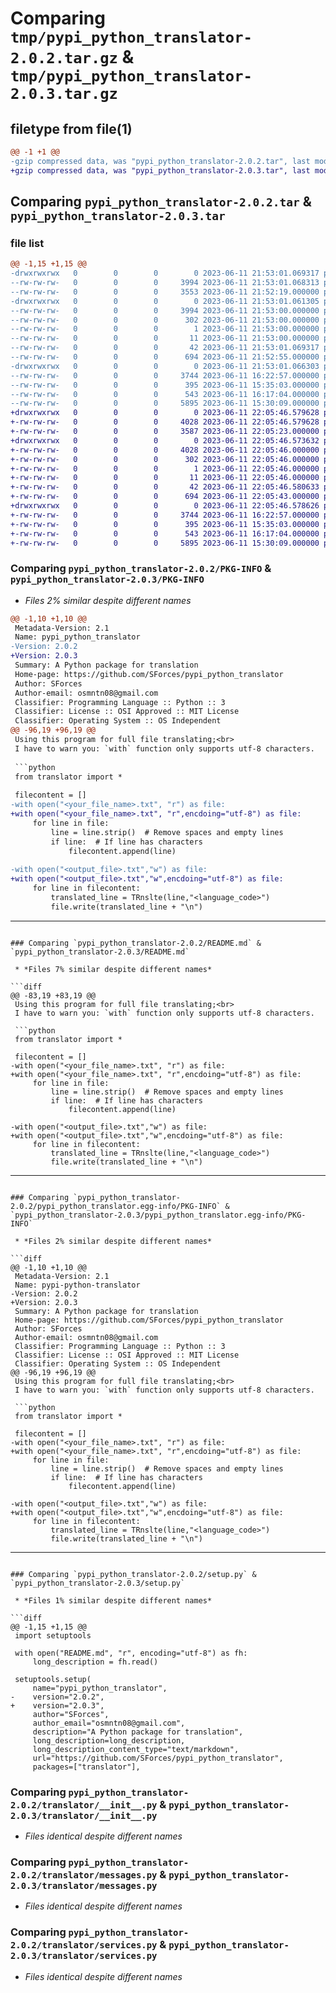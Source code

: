 # Comparing `tmp/pypi_python_translator-2.0.2.tar.gz` & `tmp/pypi_python_translator-2.0.3.tar.gz`

## filetype from file(1)

```diff
@@ -1 +1 @@
-gzip compressed data, was "pypi_python_translator-2.0.2.tar", last modified: Sun Jun 11 21:53:01 2023, max compression
+gzip compressed data, was "pypi_python_translator-2.0.3.tar", last modified: Sun Jun 11 22:05:46 2023, max compression
```

## Comparing `pypi_python_translator-2.0.2.tar` & `pypi_python_translator-2.0.3.tar`

### file list

```diff
@@ -1,15 +1,15 @@
-drwxrwxrwx   0        0        0        0 2023-06-11 21:53:01.069317 pypi_python_translator-2.0.2/
--rw-rw-rw-   0        0        0     3994 2023-06-11 21:53:01.068313 pypi_python_translator-2.0.2/PKG-INFO
--rw-rw-rw-   0        0        0     3553 2023-06-11 21:52:19.000000 pypi_python_translator-2.0.2/README.md
-drwxrwxrwx   0        0        0        0 2023-06-11 21:53:01.061305 pypi_python_translator-2.0.2/pypi_python_translator.egg-info/
--rw-rw-rw-   0        0        0     3994 2023-06-11 21:53:00.000000 pypi_python_translator-2.0.2/pypi_python_translator.egg-info/PKG-INFO
--rw-rw-rw-   0        0        0      302 2023-06-11 21:53:00.000000 pypi_python_translator-2.0.2/pypi_python_translator.egg-info/SOURCES.txt
--rw-rw-rw-   0        0        0        1 2023-06-11 21:53:00.000000 pypi_python_translator-2.0.2/pypi_python_translator.egg-info/dependency_links.txt
--rw-rw-rw-   0        0        0       11 2023-06-11 21:53:00.000000 pypi_python_translator-2.0.2/pypi_python_translator.egg-info/top_level.txt
--rw-rw-rw-   0        0        0       42 2023-06-11 21:53:01.069317 pypi_python_translator-2.0.2/setup.cfg
--rw-rw-rw-   0        0        0      694 2023-06-11 21:52:55.000000 pypi_python_translator-2.0.2/setup.py
-drwxrwxrwx   0        0        0        0 2023-06-11 21:53:01.066303 pypi_python_translator-2.0.2/translator/
--rw-rw-rw-   0        0        0     3744 2023-06-11 16:22:57.000000 pypi_python_translator-2.0.2/translator/__init__.py
--rw-rw-rw-   0        0        0      395 2023-06-11 15:35:03.000000 pypi_python_translator-2.0.2/translator/languageExamples.py
--rw-rw-rw-   0        0        0      543 2023-06-11 16:17:04.000000 pypi_python_translator-2.0.2/translator/messages.py
--rw-rw-rw-   0        0        0     5895 2023-06-11 15:30:09.000000 pypi_python_translator-2.0.2/translator/services.py
+drwxrwxrwx   0        0        0        0 2023-06-11 22:05:46.579628 pypi_python_translator-2.0.3/
+-rw-rw-rw-   0        0        0     4028 2023-06-11 22:05:46.579628 pypi_python_translator-2.0.3/PKG-INFO
+-rw-rw-rw-   0        0        0     3587 2023-06-11 22:05:23.000000 pypi_python_translator-2.0.3/README.md
+drwxrwxrwx   0        0        0        0 2023-06-11 22:05:46.573632 pypi_python_translator-2.0.3/pypi_python_translator.egg-info/
+-rw-rw-rw-   0        0        0     4028 2023-06-11 22:05:46.000000 pypi_python_translator-2.0.3/pypi_python_translator.egg-info/PKG-INFO
+-rw-rw-rw-   0        0        0      302 2023-06-11 22:05:46.000000 pypi_python_translator-2.0.3/pypi_python_translator.egg-info/SOURCES.txt
+-rw-rw-rw-   0        0        0        1 2023-06-11 22:05:46.000000 pypi_python_translator-2.0.3/pypi_python_translator.egg-info/dependency_links.txt
+-rw-rw-rw-   0        0        0       11 2023-06-11 22:05:46.000000 pypi_python_translator-2.0.3/pypi_python_translator.egg-info/top_level.txt
+-rw-rw-rw-   0        0        0       42 2023-06-11 22:05:46.580633 pypi_python_translator-2.0.3/setup.cfg
+-rw-rw-rw-   0        0        0      694 2023-06-11 22:05:43.000000 pypi_python_translator-2.0.3/setup.py
+drwxrwxrwx   0        0        0        0 2023-06-11 22:05:46.578626 pypi_python_translator-2.0.3/translator/
+-rw-rw-rw-   0        0        0     3744 2023-06-11 16:22:57.000000 pypi_python_translator-2.0.3/translator/__init__.py
+-rw-rw-rw-   0        0        0      395 2023-06-11 15:35:03.000000 pypi_python_translator-2.0.3/translator/languageExamples.py
+-rw-rw-rw-   0        0        0      543 2023-06-11 16:17:04.000000 pypi_python_translator-2.0.3/translator/messages.py
+-rw-rw-rw-   0        0        0     5895 2023-06-11 15:30:09.000000 pypi_python_translator-2.0.3/translator/services.py
```

### Comparing `pypi_python_translator-2.0.2/PKG-INFO` & `pypi_python_translator-2.0.3/PKG-INFO`

 * *Files 2% similar despite different names*

```diff
@@ -1,10 +1,10 @@
 Metadata-Version: 2.1
 Name: pypi_python_translator
-Version: 2.0.2
+Version: 2.0.3
 Summary: A Python package for translation
 Home-page: https://github.com/SForces/pypi_python_translator
 Author: SForces
 Author-email: osmntn08@gmail.com
 Classifier: Programming Language :: Python :: 3
 Classifier: License :: OSI Approved :: MIT License
 Classifier: Operating System :: OS Independent
@@ -96,19 +96,19 @@
 Using this program for full file translating;<br>
 I have to warn you: `with` function only supports utf-8 characters.
 
 ```python
 from translator import *
 
 filecontent = []
-with open("<your_file_name>.txt", "r") as file:
+with open("<your_file_name>.txt", "r",encdoing="utf-8") as file:
     for line in file:
         line = line.strip()  # Remove spaces and empty lines  
         if line:  # If line has characters
             filecontent.append(line)
 
-with open("<output_file>.txt","w") as file:
+with open("<output_file>.txt","w",encdoing="utf-8") as file:
     for line in filecontent:
         translated_line = TRnslte(line,"<language_code>")
         file.write(translated_line + "\n")
 ```
 ---
```

### Comparing `pypi_python_translator-2.0.2/README.md` & `pypi_python_translator-2.0.3/README.md`

 * *Files 7% similar despite different names*

```diff
@@ -83,19 +83,19 @@
 Using this program for full file translating;<br>
 I have to warn you: `with` function only supports utf-8 characters.
 
 ```python
 from translator import *
 
 filecontent = []
-with open("<your_file_name>.txt", "r") as file:
+with open("<your_file_name>.txt", "r",encdoing="utf-8") as file:
     for line in file:
         line = line.strip()  # Remove spaces and empty lines  
         if line:  # If line has characters
             filecontent.append(line)
 
-with open("<output_file>.txt","w") as file:
+with open("<output_file>.txt","w",encdoing="utf-8") as file:
     for line in filecontent:
         translated_line = TRnslte(line,"<language_code>")
         file.write(translated_line + "\n")
 ```
 ---
```

### Comparing `pypi_python_translator-2.0.2/pypi_python_translator.egg-info/PKG-INFO` & `pypi_python_translator-2.0.3/pypi_python_translator.egg-info/PKG-INFO`

 * *Files 2% similar despite different names*

```diff
@@ -1,10 +1,10 @@
 Metadata-Version: 2.1
 Name: pypi-python-translator
-Version: 2.0.2
+Version: 2.0.3
 Summary: A Python package for translation
 Home-page: https://github.com/SForces/pypi_python_translator
 Author: SForces
 Author-email: osmntn08@gmail.com
 Classifier: Programming Language :: Python :: 3
 Classifier: License :: OSI Approved :: MIT License
 Classifier: Operating System :: OS Independent
@@ -96,19 +96,19 @@
 Using this program for full file translating;<br>
 I have to warn you: `with` function only supports utf-8 characters.
 
 ```python
 from translator import *
 
 filecontent = []
-with open("<your_file_name>.txt", "r") as file:
+with open("<your_file_name>.txt", "r",encdoing="utf-8") as file:
     for line in file:
         line = line.strip()  # Remove spaces and empty lines  
         if line:  # If line has characters
             filecontent.append(line)
 
-with open("<output_file>.txt","w") as file:
+with open("<output_file>.txt","w",encdoing="utf-8") as file:
     for line in filecontent:
         translated_line = TRnslte(line,"<language_code>")
         file.write(translated_line + "\n")
 ```
 ---
```

### Comparing `pypi_python_translator-2.0.2/setup.py` & `pypi_python_translator-2.0.3/setup.py`

 * *Files 1% similar despite different names*

```diff
@@ -1,15 +1,15 @@
 import setuptools
 
 with open("README.md", "r", encoding="utf-8") as fh:
     long_description = fh.read()
 
 setuptools.setup(
     name="pypi_python_translator",
-    version="2.0.2",
+    version="2.0.3",
     author="SForces",
     author_email="osmntn08@gmail.com",
     description="A Python package for translation",
     long_description=long_description,
     long_description_content_type="text/markdown",
     url="https://github.com/SForces/pypi_python_translator",
     packages=["translator"],
```

### Comparing `pypi_python_translator-2.0.2/translator/__init__.py` & `pypi_python_translator-2.0.3/translator/__init__.py`

 * *Files identical despite different names*

### Comparing `pypi_python_translator-2.0.2/translator/messages.py` & `pypi_python_translator-2.0.3/translator/messages.py`

 * *Files identical despite different names*

### Comparing `pypi_python_translator-2.0.2/translator/services.py` & `pypi_python_translator-2.0.3/translator/services.py`

 * *Files identical despite different names*

